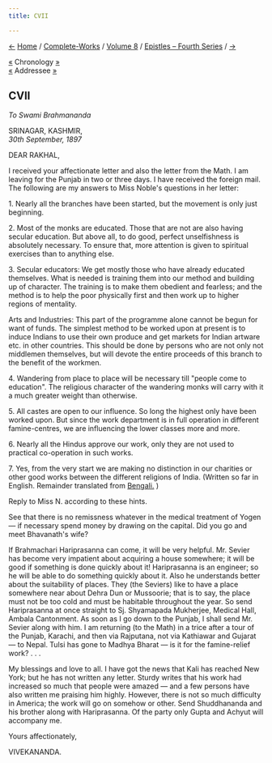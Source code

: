 ```yaml
---
title: CVII

---
```

<div>

[←](106_miss_macleod.htm) [Home](../../../index.htm) /
[Complete-Works](../../complete_works.htm) / [Volume
8](../volume_8_contents.htm) / [Epistles – Fourth
Series](epistles_fourth_series_contents.htm) / [→](108_shashi.htm)

  

[«](106_miss_macleod.htm) Chronology [»](108_shashi.htm)  
[«](103_rakhal.htm) Addressee [»](109_rakhal.htm)

## CVII

*To Swami Brahmananda*

SRINAGAR, KASHMIR,  
*30th September, 1897*

DEAR RAKHAL,

I received your affectionate letter and also the letter from the Math. I
am leaving for the Punjab in two or three days. I have received the
foreign mail. The following are my answers to Miss Noble's questions in
her letter:

1\. Nearly all the branches have been started, but the movement is only
just beginning.

2\. Most of the monks are educated. Those that are not are also having
secular education. But above all, to do good, perfect unselfishness is
absolutely necessary. To ensure that, more attention is given to
spiritual exercises than to anything else.

3\. Secular educators: We get mostly those who have already educated
themselves. What is needed is training them into our method and building
up of character. The training is to make them obedient and fearless; and
the method is to help the poor physically first and then work up to
higher regions of mentality.

Arts and Industries: This part of the programme alone cannot be begun
for want of funds. The simplest method to be worked upon at present is
to induce Indians to use their own produce and get markets for Indian
artware etc. in other countries. This should be done by persons who are
not only not middlemen themselves, but will devote the entire proceeds
of this branch to the benefit of the workmen.

4\. Wandering from place to place will be necessary till "people come to
education". The religious character of the wandering monks will carry
with it a much greater weight than otherwise.

5\. All castes are open to our influence. So long the highest only have
been worked upon. But since the work department is in full operation in
different famine-centres, we are influencing the lower classes more and
more.

6\. Nearly all the Hindus approve our work, only they are not used to
practical co-operation in such works.

7\. Yes, from the very start we are making no distinction in our
charities or other good works between the different religions of India.
(Written so far in English. Remainder translated from
[Bengali.](b7373e8107.pdf) )

Reply to Miss N. according to these hints.

See that there is no remissness whatever in the medical treatment of
Yogen — if necessary spend money by drawing on the capital. Did you go
and meet Bhavanath's wife?

If Brahmachari Hariprasanna can come, it will be very helpful. Mr.
Sevier has become very impatient about acquiring a house somewhere; it
will be good if something is done quickly about it! Hariprasanna is an
engineer; so he will be able to do something quickly about it. Also he
understands better about the suitability of places. They (the Seviers)
like to have a place somewhere near about Dehra Dun or Mussoorie; that
is to say, the place must not be too cold and must be habitable
throughout the year. So send Hariprasanna at once straight to Sj.
Shyamapada Mukherjee, Medical Hall, Ambala Cantonment. As soon as I go
down to the Punjab, I shall send Mr. Sevier along with him. I am
returning (to the Math) in a trice after a tour of the Punjab, Karachi,
and then via Rajputana, not via Kathiawar and Gujarat — to Nepal. Tulsi
has gone to Madhya Bharat — is it for the famine-relief work? . . .

My blessings and love to all. I have got the news that Kali has reached
New York; but he has not written any letter. Sturdy writes that his work
had increased so much that people were amazed — and a few persons have
also written me praising him highly. However, there is not so much
difficulty in America; the work will go on somehow or other. Send
Shuddhananda and his brother along with Hariprasanna. Of the party only
Gupta and Achyut will accompany me. 

Yours affectionately,

VIVEKANANDA.

</div>
